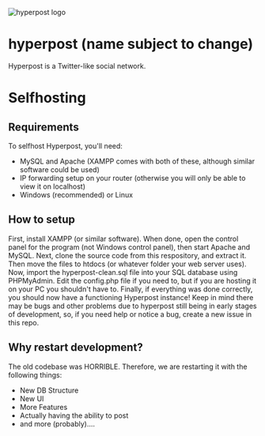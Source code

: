 ![hyperpost logo](http://insider.forzasoft.ml/hp.png)
# hyperpost (name subject to change)
Hyperpost is a Twitter-like social network.

# Selfhosting
## Requirements
To selfhost Hyperpost, you'll need:
- MySQL and Apache (XAMPP comes with both of these, although similar software could be used)
- IP forwarding setup on your router (otherwise you will only be able to view it on localhost)
- Windows (recommended) or Linux

## How to setup
First, install XAMPP (or similar software). When done, open the control panel for the program (not Windows control panel), then start Apache and MySQL. Next, clone the source code from this respository, and extract it. Then move the files to htdocs (or whatever folder your web server uses). Now, import the hyperpost-clean.sql file into your SQL database using PHPMyAdmin. Edit the config.php file if you need to, but if you are hosting it on your PC you shouldn't have to. Finally, if everything was done correctly, you should now have a functioning Hyperpost instance! Keep in mind there may be bugs and other problems due to hyperpost still being in early stages of development, so, if you need help or notice a bug, create a new issue in this repo.

## Why restart development?
The old codebase was HORRIBLE. Therefore, we are restarting it with the following things:
- New DB Structure
- New UI
- More Features
- Actually having the ability to post
- and more (probably)....

